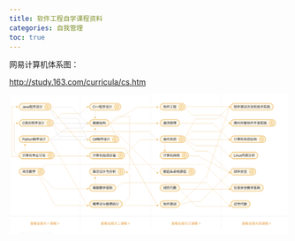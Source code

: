```yaml
---
title: 软件工程自学课程资料
categories: 自我管理
toc: true
---
```


网易计算机体系图：

http://study.163.com/curricula/cs.htm

![image-20200412115853657](self-study-plan/image-20200412115853657.png)

